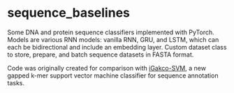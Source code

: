 # sequence_baselines
Some DNA and protein sequence classifiers implemented with PyTorch. 
Models are various RNN models: vanilla RNN, GRU, and LSTM, which can each be bidirectional and include an embedding layer.
Custom dataset class to store, prepare, and batch sequence datasets in FASTA format.

Code was originally created for comparison with [iGakco-SVM](https://github.com/QData/iGakco-SVM), a new gapped k-mer support vector machine classifier for sequence annotation tasks.
